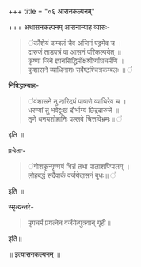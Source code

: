 +++
title = "०६ आसनकल्पनम्"

+++
अथासनकल्पनम्
आसनान्याह व्यासः-  


>  ॑कौशेयं कम्बलं चैव अजिनं पट्टमेव च ।  
दारुजं ताडपत्रं वा आसनं परिकल्पयेत् ॥  
कृष्णा जिने ज्ञानसिद्धिर्मोक्षश्रीर्व्याघ्रचर्मणि ।  
कुशासने व्याधिनाशः सर्वेष्टश्चित्रकम्बलः ॥ ॑    

निषिद्धान्याह-  


>  ॑वंशासने तु दारिद्र्यं पाषाणे व्याधिरेव च ।  
धरण्यां तु भवेद्दुःखं दौर्भाग्यं छिद्रदारुजे ॥  
तृणे धनयशोहानिः पल्लवे चित्तविभ्रमः॥ ॑     

इति ॥

प्रचेताः-  


>  ॑गोशकृन्मृण्मयं भिन्नं तथा पालाशपिप्पलम् ।  
लोहबद्धं सदैवार्कं वर्जयेदासनं बुधः॥ ॑   

 इति ॥ 
 
स्मृत्यन्तरे-  


> मृगचर्म प्रयत्नेन वर्जयेत्पुत्रवान् गृही॥  

इति॥  

॥ इत्यासनकल्पनम् ॥

